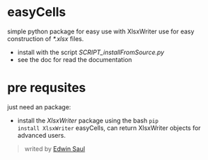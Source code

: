 # easyCells
simple python package for easy use with XlsxWriter 
use for easy construction of *\*.xlsx* files.

- install  with the  script *SCRIPT_installFromSource.py* 
- see the doc for read the documentation

# pre requsites

just need an package:
- install the *XlsxWriter* package using the bash <code>pip install XlsxWriter</code>
easyCells, can return XlsxWriter objects for advanced users.

> writed by [Edwin Saul](https://www.edwinsaul.com)


